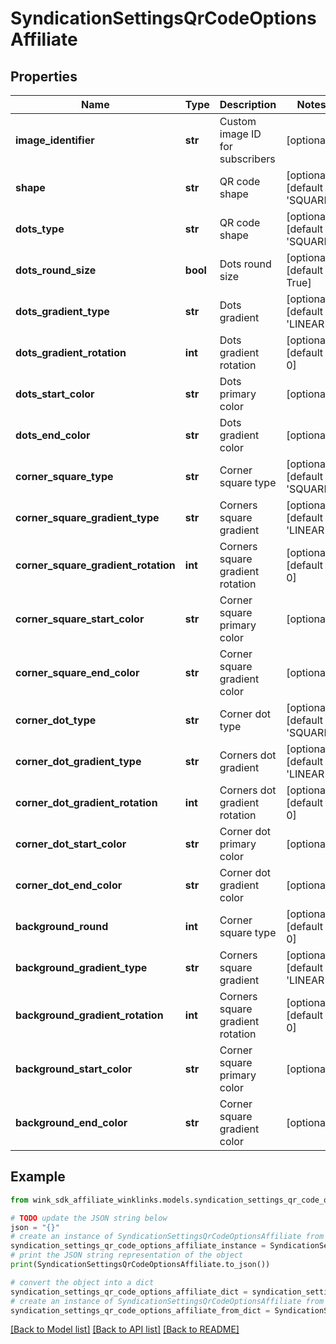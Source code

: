 # SyndicationSettingsQrCodeOptionsAffiliate


## Properties

Name | Type | Description | Notes
------------ | ------------- | ------------- | -------------
**image_identifier** | **str** | Custom image ID for subscribers | [optional] 
**shape** | **str** | QR code shape | [optional] [default to 'SQUARE']
**dots_type** | **str** | QR code shape | [optional] [default to 'SQUARE']
**dots_round_size** | **bool** | Dots round size | [optional] [default to True]
**dots_gradient_type** | **str** | Dots gradient | [optional] [default to 'LINEAR']
**dots_gradient_rotation** | **int** | Dots gradient rotation | [optional] [default to 0]
**dots_start_color** | **str** | Dots primary color | [optional] 
**dots_end_color** | **str** | Dots gradient color | [optional] 
**corner_square_type** | **str** | Corner square type | [optional] [default to 'SQUARE']
**corner_square_gradient_type** | **str** | Corners square gradient | [optional] [default to 'LINEAR']
**corner_square_gradient_rotation** | **int** | Corners square gradient rotation | [optional] [default to 0]
**corner_square_start_color** | **str** | Corner square primary color | [optional] 
**corner_square_end_color** | **str** | Corner square gradient color | [optional] 
**corner_dot_type** | **str** | Corner dot type | [optional] [default to 'SQUARE']
**corner_dot_gradient_type** | **str** | Corners dot gradient | [optional] [default to 'LINEAR']
**corner_dot_gradient_rotation** | **int** | Corners dot gradient rotation | [optional] [default to 0]
**corner_dot_start_color** | **str** | Corner dot primary color | [optional] 
**corner_dot_end_color** | **str** | Corner dot gradient color | [optional] 
**background_round** | **int** | Corner square type | [optional] [default to 0]
**background_gradient_type** | **str** | Corners square gradient | [optional] [default to 'LINEAR']
**background_gradient_rotation** | **int** | Corners square gradient rotation | [optional] [default to 0]
**background_start_color** | **str** | Corner square primary color | [optional] 
**background_end_color** | **str** | Corner square gradient color | [optional] 

## Example

```python
from wink_sdk_affiliate_winklinks.models.syndication_settings_qr_code_options_affiliate import SyndicationSettingsQrCodeOptionsAffiliate

# TODO update the JSON string below
json = "{}"
# create an instance of SyndicationSettingsQrCodeOptionsAffiliate from a JSON string
syndication_settings_qr_code_options_affiliate_instance = SyndicationSettingsQrCodeOptionsAffiliate.from_json(json)
# print the JSON string representation of the object
print(SyndicationSettingsQrCodeOptionsAffiliate.to_json())

# convert the object into a dict
syndication_settings_qr_code_options_affiliate_dict = syndication_settings_qr_code_options_affiliate_instance.to_dict()
# create an instance of SyndicationSettingsQrCodeOptionsAffiliate from a dict
syndication_settings_qr_code_options_affiliate_from_dict = SyndicationSettingsQrCodeOptionsAffiliate.from_dict(syndication_settings_qr_code_options_affiliate_dict)
```
[[Back to Model list]](../README.md#documentation-for-models) [[Back to API list]](../README.md#documentation-for-api-endpoints) [[Back to README]](../README.md)


